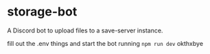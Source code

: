 # storage-bot
A Discord bot to upload files to a save-server instance.

fill out the .env things and start the bot running `npm run dev` okthxbye
